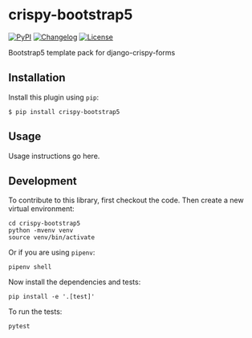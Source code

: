 # crispy-bootstrap5

[![PyPI](https://img.shields.io/pypi/v/crispy-bootstrap5.svg)](https://pypi.org/project/crispy-bootstrap5/)
[![Changelog](https://img.shields.io/github/v/release/smithdc1/crispy-bootstrap5?label=changelog)](https://github.com/smithdc1/crispy-bootstrap5/releases)
[![License](https://img.shields.io/badge/license-Apache%202.0-blue.svg)](https://github.com/smithdc1/crispy-bootstrap5/blob/main/LICENSE)

Bootstrap5 template pack for django-crispy-forms

## Installation

Install this plugin using `pip`:

    $ pip install crispy-bootstrap5

## Usage

Usage instructions go here.

## Development

To contribute to this library, first checkout the code. Then create a new virtual environment:

    cd crispy-bootstrap5
    python -mvenv venv
    source venv/bin/activate

Or if you are using `pipenv`:

    pipenv shell

Now install the dependencies and tests:

    pip install -e '.[test]'

To run the tests:

    pytest
